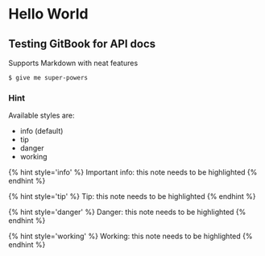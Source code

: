 # Hello World

## Testing GitBook for API docs

Supports Markdown with neat features

```
$ give me super-powers
```

### Hint

Available styles are:

- info (default)
- tip
- danger
- working

{% hint style='info' %}
Important info: this note needs to be highlighted
{% endhint %}

{% hint style='tip' %}
Tip: this note needs to be highlighted
{% endhint %}

{% hint style='danger' %}
Danger: this note needs to be highlighted
{% endhint %}

{% hint style='working' %}
Working: this note needs to be highlighted
{% endhint %}